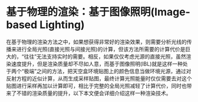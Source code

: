 # 基于物理的渲染：基于图像照明(Image-based Lighting)

在基于物理的渲染方法之中，如果想获得非常好的渲染效果，则需要分析光线的传播来进行全局光照(直接光照与间接光照)的计算，但该方法所需要的计算代价是巨大的，“往往”无法支持实时的需要。相反，如果仅仅考虑光源的直接光照，虽然渲染速度提升，但是渲染质量却不尽如人意，而基于图像照明(IBL)就是这样一种处于两个“极端”之间的方法，把天空盒环境贴图上的颜色信息当做环境光源，通过对反射方程的近似计算，从而生成采样贴图，最终计算光照能量时仅仅需要去对这个贴图进行采样再加以计算即可，相比于完整的全局光照减轻了计算代价，同时也带来了不错的渲染质量的提升，以下本文便会详细介绍这样一种渲染技术。
